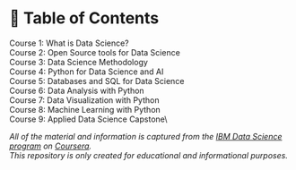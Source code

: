 # :notebook_with_decorative_cover: Table of Contents
Course 1: What is Data Science?\
Course 2: Open Source tools for Data Science\
Course 3: Data Science Methodology\
Course 4: Python for Data Science and AI\
Course 5: Databases and SQL for Data Science\
Course 6: Data Analysis with Python\
Course 7: Data Visualization with Python\
Course 8: Machine Learning with Python\
Course 9: Applied Data Science Capstone\

_All of the material and information is captured from the [IBM Data Science program](https://www.coursera.org/professional-certificates/ibm-data-science) on [Coursera](https://www.coursera.org)._ \
*This repository is only created for educational and informational purposes.*
